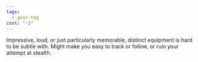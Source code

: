 ```yaml
---
tags:
  - gear-tag
cost: "-1"
---
```

Impressive, loud, or just particularly memorable, distinct equipment is hard to be subtle with. Might make you easy to track or follow, or ruin your attempt at stealth. 

